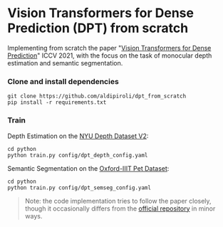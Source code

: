 # Vision Transformers for Dense Prediction (DPT) from scratch
Implementing from scratch the paper "[Vision Transformers for Dense Prediction](https://arxiv.org/abs/2103.13413)" ICCV 2021, with the focus on the task of monocular depth estimation and semantic segmentation.

### Clone and install dependencies
``` 
git clone https://github.com/aldipiroli/dpt_from_scratch
pip install -r requirements.txt
``` 
### Train 
Depth Estimation on the [NYU Depth Dataset V2](https://cs.nyu.edu/~fergus/datasets/nyu_depth_v2.html):
``` 
cd python 
python train.py config/dpt_depth_config.yaml 
```
Semantic Segmentation on the [Oxford-IIIT Pet Dataset](https://www.robots.ox.ac.uk/~vgg/data/pets/):
``` 
cd python 
python train.py config/dpt_semseg_config.yaml
```

>Note: the code implementation tries to follow the paper closely, though it occasionally differs from the [official repository](https://github.com/isl-org/DPT) in minor ways.